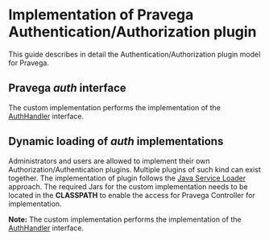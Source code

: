 <!--
Copyright (c) 2017 Dell Inc., or its subsidiaries. All Rights Reserved.

Licensed under the Apache License, Version 2.0 (the "License");
you may not use this file except in compliance with the License.
You may obtain a copy of the License at

    http://www.apache.org/licenses/LICENSE-2.0
-->
# Implementation of Pravega Authentication/Authorization plugin

This guide describes in detail the Authentication/Authorization plugin model for Pravega.

## Pravega _auth_ interface
The custom implementation performs the implementation of the [AuthHandler](https://github.com/pravega/pravega/blob/master/shared/authplugin/src/main/java/io/pravega/auth/AuthHandler.java) interface.

## Dynamic loading of _auth_ implementations

Administrators and users are allowed to implement their own Authorization/Authentication plugins. Multiple plugins of such kind can exist together.
The implementation of plugin follows the [Java Service Loader](https://docs.oracle.com/javase/7/docs/api/java/util/ServiceLoader.html) approach.
The required Jars for the custom implementation needs to be located in the **CLASSPATH** to enable the access for Pravega Controller for implementation.

**Note:** The custom implementation performs the implementation of the [AuthHandler](https://github.com/pravega/pravega/blob/master/shared/authplugin/src/main/java/io/pravega/auth/AuthHandler.java) interface.


